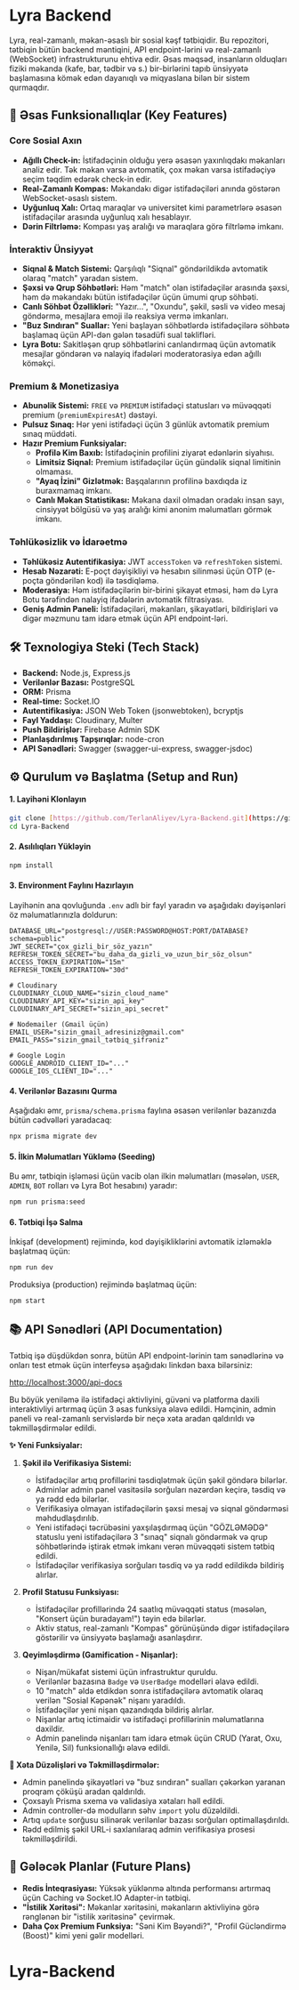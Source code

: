# Lyra Backend

Lyra, real-zamanlı, məkan-əsaslı bir sosial kəşf tətbiqidir. Bu repozitori, tətbiqin bütün backend məntiqini, API endpoint-lərini və real-zamanlı (WebSocket) infrastrukturunu ehtiva edir. Əsas məqsəd, insanların olduqları fiziki məkanda (kafe, bar, tədbir və s.) bir-birlərini tapıb ünsiyyətə başlamasına kömək edən dayanıqlı və miqyaslana bilən bir sistem qurmaqdır.

## 🚀 Əsas Funksionallıqlar (Key Features)

### Core Sosial Axın
- **Ağıllı Check-in:** İstifadəçinin olduğu yerə əsasən yaxınlıqdakı məkanları analiz edir. Tək məkan varsa avtomatik, çox məkan varsa istifadəçiyə seçim təqdim edərək check-in edir.
- **Real-Zamanlı Kompas:** Məkandakı digər istifadəçiləri anında göstərən WebSocket-əsaslı sistem.
- **Uyğunluq Xalı:** Ortaq maraqlar və universitet kimi parametrlərə əsasən istifadəçilər arasında uyğunluq xalı hesablayır.
- **Dərin Filtrləmə:** Kompası yaş aralığı və maraqlara görə filtrləmə imkanı.

### İnteraktiv Ünsiyyət
- **Siqnal & Match Sistemi:** Qarşılıqlı "Siqnal" göndərildikdə avtomatik olaraq "match" yaradan sistem.
- **Şəxsi və Qrup Söhbətləri:** Həm "match" olan istifadəçilər arasında şəxsi, həm də məkandakı bütün istifadəçilər üçün ümumi qrup söhbəti.
- **Canlı Söhbət Özəllikləri:** "Yazır...", "Oxundu", şəkil, səsli və video mesaj göndərmə, mesajlara emoji ilə reaksiya vermə imkanları.
- **"Buz Sındıran" Suallar:** Yeni başlayan söhbətlərdə istifadəçilərə söhbətə başlamaq üçün API-dən gələn təsadüfi sual təklifləri.
- **Lyra Botu:** Sakitləşən qrup söhbətlərini canlandırmaq üçün avtomatik mesajlar göndərən və nalayiq ifadələri moderatorasiya edən ağıllı köməkçi.

### Premium & Monetizasiya
- **Abunəlik Sistemi:** `FREE` və `PREMIUM` istifadəçi statusları və müvəqqəti premium (`premiumExpiresAt`) dəstəyi.
- **Pulsuz Sınaq:** Hər yeni istifadəçi üçün 3 günlük avtomatik premium sınaq müddəti.
- **Hazır Premium Funksiyalar:**
    - **Profilə Kim Baxıb:** İstifadəçinin profilini ziyarət edənlərin siyahısı.
    - **Limitsiz Siqnal:** Premium istifadəçilər üçün gündəlik siqnal limitinin olmaması.
    - **"Ayaq İzini" Gizlətmək:** Başqalarının profilinə baxdıqda iz buraxmamaq imkanı.
    - **Canlı Məkan Statistikası:** Məkana daxil olmadan oradakı insan sayı, cinsiyyət bölgüsü və yaş aralığı kimi anonim məlumatları görmək imkanı.

### Təhlükəsizlik və İdarəetmə
- **Təhlükəsiz Autentifikasiya:** JWT `accessToken` və `refreshToken` sistemi.
- **Hesab Nəzarəti:** E-poçt dəyişikliyi və hesabın silinməsi üçün OTP (e-poçta göndərilən kod) ilə təsdiqləmə.
- **Moderasiya:** Həm istifadəçilərin bir-birini şikayət etməsi, həm də Lyra Botu tərəfindən nalayiq ifadələrin avtomatik filtrasiyası.
- **Geniş Admin Paneli:** İstifadəçiləri, məkanları, şikayətləri, bildirişləri və digər məzmunu tam idarə etmək üçün API endpoint-ləri.

## 🛠️ Texnologiya Steki (Tech Stack)

- **Backend:** Node.js, Express.js
- **Verilənlər Bazası:** PostgreSQL
- **ORM:** Prisma
- **Real-time:** Socket.IO
- **Autentifikasiya:** JSON Web Token (jsonwebtoken), bcryptjs
- **Fayl Yaddaşı:** Cloudinary, Multer
- **Push Bildirişlər:** Firebase Admin SDK
- **Planlaşdırılmış Tapşırıqlar:** node-cron
- **API Sənədləri:** Swagger (swagger-ui-express, swagger-jsdoc)

## ⚙️ Qurulum və Başlatma (Setup and Run)

#### 1. Layihəni Klonlayın
```bash
git clone [https://github.com/TerlanAliyev/Lyra-Backend.git](https://github.com/TerlanAliyev/Lyra-Backend.git)
cd Lyra-Backend
```

#### 2. Asılılıqları Yükləyin
```bash
npm install
```

#### 3. Environment Faylını Hazırlayın
Layihənin ana qovluğunda `.env` adlı bir fayl yaradın və aşağıdakı dəyişənləri öz məlumatlarınızla doldurun:

```env
DATABASE_URL="postgresql://USER:PASSWORD@HOST:PORT/DATABASE?schema=public"
JWT_SECRET="çox_gizli_bir_söz_yazın"
REFRESH_TOKEN_SECRET="bu_daha_da_gizli_və_uzun_bir_söz_olsun"
ACCESS_TOKEN_EXPIRATION="15m"
REFRESH_TOKEN_EXPIRATION="30d"

# Cloudinary
CLOUDINARY_CLOUD_NAME="sizin_cloud_name"
CLOUDINARY_API_KEY="sizin_api_key"
CLOUDINARY_API_SECRET="sizin_api_secret"

# Nodemailer (Gmail üçün)
EMAIL_USER="sizin_gmail_adresiniz@gmail.com"
EMAIL_PASS="sizin_gmail_tətbiq_şifrəniz"

# Google Login
GOOGLE_ANDROID_CLIENT_ID="..."
GOOGLE_IOS_CLIENT_ID="..."
```

#### 4. Verilənlər Bazasını Qurma
Aşağıdakı əmr, `prisma/schema.prisma` faylına əsasən verilənlər bazanızda bütün cədvəlləri yaradacaq:
```bash
npx prisma migrate dev
```

#### 5. İlkin Məlumatları Yükləmə (Seeding)
Bu əmr, tətbiqin işləməsi üçün vacib olan ilkin məlumatları (məsələn, `USER`, `ADMIN`, `BOT` rolları və Lyra Bot hesabını) yaradır:
```bash
npm run prisma:seed
```

#### 6. Tətbiqi İşə Salma
İnkişaf (development) rejimində, kod dəyişikliklərini avtomatik izləməklə başlatmaq üçün:
```bash
npm run dev
```
Produksiya (production) rejimində başlatmaq üçün:
```bash
npm start
```

## 📚 API Sənədləri (API Documentation)

Tətbiq işə düşdükdən sonra, bütün API endpoint-lərinin tam sənədlərinə və onları test etmək üçün interfeysə aşağıdakı linkdən baxa bilərsiniz:

[http://localhost:3000/api-docs](http://localhost:3000/api-docs)

Bu böyük yeniləmə ilə istifadəçi aktivliyini, güvəni və platforma daxili interaktivliyi artırmaq üçün 3 əsas funksiya əlavə edildi. Həmçinin, admin paneli və real-zamanlı servislərdə bir neçə xəta aradan qaldırıldı və təkmilləşdirmələr edildi.

**✨ Yeni Funksiyalar:**

1.  **Şəkil ilə Verifikasiya Sistemi:**
    * İstifadəçilər artıq profillərini təsdiqlətmək üçün şəkil göndərə bilərlər.
    * Adminlər admin panel vasitəsilə sorğuları nəzərdən keçirə, təsdiq və ya rədd edə bilərlər.
    * Verifikasiya olmayan istifadəçilərin şəxsi mesaj və siqnal göndərməsi məhdudlaşdırılıb.
    * Yeni istifadəçi təcrübəsini yaxşılaşdırmaq üçün "GÖZLƏMƏDƏ" statuslu yeni istifadəçilərə 3 "sınaq" siqnalı göndərmək və qrup söhbətlərində iştirak etmək imkanı verən müvəqqəti sistem tətbiq edildi.
    * İstifadəçilər verifikasiya sorğuları təsdiq və ya rədd edildikdə bildiriş alırlar.

2.  **Profil Statusu Funksiyası:**
    * İstifadəçilər profillərində 24 saatlıq müvəqqəti status (məsələn, "Konsert üçün buradayam!") təyin edə bilərlər.
    * Aktiv status, real-zamanlı "Kompas" görünüşündə digər istifadəçilərə göstərilir və ünsiyyətə başlamağı asanlaşdırır.

3.  **Qeyimləşdirmə (Gamification - Nişanlar):**
    * Nişan/mükafat sistemi üçün infrastruktur quruldu.
    * Verilənlər bazasına `Badge` və `UserBadge` modelləri əlavə edildi.
    * 10 "match" əldə etdikdən sonra istifadəçilərə avtomatik olaraq verilən "Sosial Kəpənək" nişanı yaradıldı.
    * İstifadəçilər yeni nişan qazandıqda bildiriş alırlar.
    * Nişanlar artıq ictimaidir və istifadəçi profillərinin məlumatlarına daxildir.
    * Admin panelində nişanları tam idarə etmək üçün CRUD (Yarat, Oxu, Yenilə, Sil) funksionallığı əlavə edildi.

**🐛 Xəta Düzəlişləri və Təkmilləşdirmələr:**

* Admin panelində şikayətləri və "buz sındıran" sualları çəkərkən yaranan proqram çöküşü aradan qaldırıldı.
* Çoxsaylı Prisma sxema və validasiya xətaları həll edildi.
* Admin controller-də modulların səhv `import` yolu düzəldildi.
* Artıq `update` sorğusu silinərək verilənlər bazası sorğuları optimallaşdırıldı.
* Rədd edilmiş şəkil URL-i saxlanılaraq admin verifikasiya prosesi təkmilləşdirildi.
## 🔮 Gələcək Planlar (Future Plans)

- **Redis İnteqrasiyası:** Yüksək yüklənmə altında performansı artırmaq üçün Caching və Socket.IO Adapter-in tətbiqi.
- **"İstilik Xəritəsi":** Məkanlar xəritəsini, məkanların aktivliyinə görə rənglənən bir "istilik xəritəsinə" çevirmək.
- **Daha Çox Premium Funksiya:** "Səni Kim Bəyəndi?", "Profil Gücləndirmə (Boost)" kimi yeni gəlir modelləri.
# Lyra-Backend
